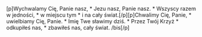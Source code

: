 [p]Wychwalamy Cię, Panie nasz, * Jezu nasz, Panie nasz. * Wszyscy razem w jedności, * w miejscu tym * i na cały świat.[/p][p]Chwalimy Cię, Panie, * uwielbiamy Cię, Panie. * Imię Twe sławimy dziś. * Przez Twój Krzyż * odkupiłeś nas, * zbawiłeś nas, cały świat. /bis[/p]